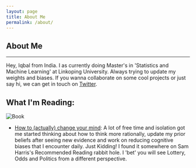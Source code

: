 ```yaml
---
layout: page
title: About Me
permalink: /about/
---
```



## About Me
----

Hey, Iqbal from India. I as currently doing Master's in 'Statistics and Machine Learning' at Linkoping University.
Always trying to update my weights and biases.
If you wanna collaborate on some cool projects or just say hi, we can get in touch on [Twitter](https://twitter.com/MusingIqbal).



What I'm Reading:
----
![Book](https://i.gr-assets.com/images/S/compressed.photo.goodreads.com/books/1498732198l/35540648._SY475_.jpg)
- [How to (actually) change your mind](https://www.goodreads.com/book/show/35540648-how-to-actually-change-your-mind): A lot of free time and isolation got me started thinking about how to think more rationally, update my prior beliefs after seeing new evidence and work on reducing cognitive biases that I encounter daily. Just Kidding! 
I found it somewhere on Sam Harris's Recommended Reading rabbit hole. I 'bet' you will see Lottery, Odds and Politics from a different perspective.

